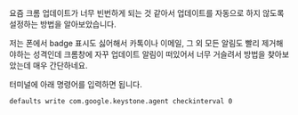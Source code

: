 요즘 크롬 업데이트가 너무 빈번하게 되는 것 같아서 업데이트를 자동으로 하지 않도록 설정하는 방법을 알아보았습니다.

저는 폰에서 badge 표시도 싫어해서 카톡이나 이메일, 그 외 모든 알림도 빨리 제거해야하는 성격인데 크롬창에 자꾸 업데이트 알림이 떠있어서 너무 거슬려서 방법을 찾아보았는데 매우 간단하네요.

터미널에 아래 명령어를 입력하면 됩니다.

```shell
defaults write com.google.keystone.agent checkinterval 0
```